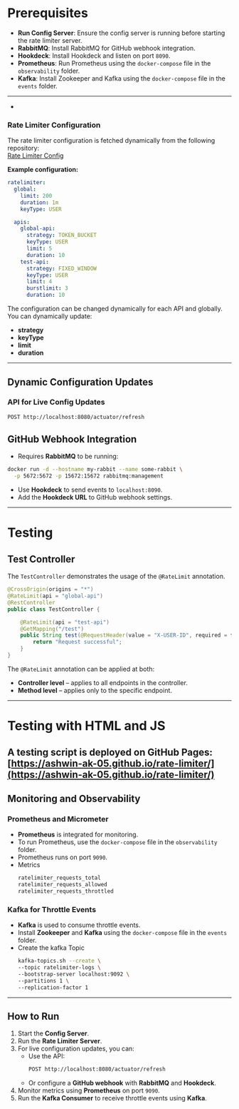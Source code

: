 # Prerequisites

- **Run Config Server**: Ensure the config server is running before starting the rate limiter server.
- **RabbitMQ**: Install RabbitMQ for GitHub webhook integration.
- **Hookdeck**: Install Hookdeck and listen on port `8090`.
- **Prometheus**: Run Prometheus using the `docker-compose` file in the `observability` folder.
- **Kafka**: Install Zookeeper and Kafka using the `docker-compose` file in the `events` folder.
- ---
- 
### Rate Limiter Configuration

The rate limiter configuration is fetched dynamically from the following repository:  
[Rate Limiter Config](https://github.com/Ashwin-ak-05/rate-limiter-config/blob/main/testserver.yml)

**Example configuration:**

```yaml
ratelimiter:
  global:
    limit: 200
    duration: 1m
    keyType: USER

  apis:
    global-api:
      strategy: TOKEN_BUCKET
      keyType: USER
      limit: 5
      duration: 10
    test-api:
      strategy: FIXED_WINDOW
      keyType: USER
      limit: 4
      burstlimit: 3
      duration: 10
```
The configuration can be changed dynamically for each API and globally.  
You can dynamically update:

- **strategy**
- **keyType**
- **limit**
- **duration**
---

## Dynamic Configuration Updates

### API for Live Config Updates
```bash
POST http://localhost:8080/actuator/refresh
```
## GitHub Webhook Integration

- Requires **RabbitMQ** to be running:
```bash
docker run -d --hostname my-rabbit --name some-rabbit \
  -p 5672:5672 -p 15672:15672 rabbitmq:management
```
- Use **Hookdeck** to send events to `localhost:8090`.
- Add the **Hookdeck URL** to GitHub webhook settings.
---
# Testing

## Test Controller

The `TestController` demonstrates the usage of the `@RateLimit` annotation.

```java
@CrossOrigin(origins = "*")
@RateLimit(api = "global-api")
@RestController
public class TestController {

    @RateLimit(api = "test-api")
    @GetMapping("/test")
    public String test(@RequestHeader(value = "X-USER-ID", required = false) String userId) {
        return "Request successful";
    }
}
```
The `@RateLimit` annotation can be applied at both:
- **Controller level** – applies to all endpoints in the controller.
- **Method level** – applies only to the specific endpoint.
---

# Testing with HTML and JS

A testing script is deployed on **GitHub Pages**:  
[https://ashwin-ak-05.github.io/rate-limiter/](https://ashwin-ak-05.github.io/rate-limiter/)
---

## Monitoring and Observability

### Prometheus and Micrometer
- **Prometheus** is integrated for monitoring.
- To run Prometheus, use the `docker-compose` file in the `observability` folder.
- Prometheus runs on port `9090`.
- Metrics
  ```bash
  ratelimiter_requests_total
  ratelimiter_requests_allowed
  ratelimiter_requests_throttled
  ```

### Kafka for Throttle Events
- **Kafka** is used to consume throttle events.
- Install **Zookeeper** and **Kafka** using the `docker-compose` file in the `events` folder.
- Create the kafka Topic
  ```bash
  kafka-topics.sh --create \
  --topic ratelimiter-logs \
  --bootstrap-server localhost:9092 \
  --partitions 1 \
  --replication-factor 1
  ```
---
## How to Run

1. Start the **Config Server**.  
2. Run the **Rate Limiter Server**.  
3. For live configuration updates, you can:
   - Use the API:  
     ```bash
     POST http://localhost:8080/actuator/refresh
     ```
   - Or configure a **GitHub webhook** with **RabbitMQ** and **Hookdeck**.  
4. Monitor metrics using **Prometheus** on port `9090`.  
5. Run the **Kafka Consumer** to receive throttle events using **Kafka**.  


